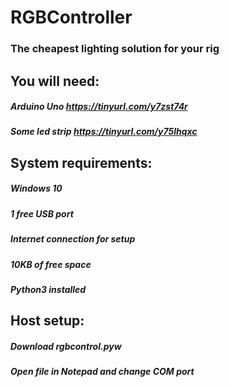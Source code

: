 # RGBController

### The cheapest lighting solution for your rig

## You will need:
##### Arduino Uno https://tinyurl.com/y7zst74r
##### Some led strip https://tinyurl.com/y75lhqxc

## System requirements:
##### Windows 10
##### 1 free USB port
##### Internet connection for setup
##### 10KB of free space
##### Python3 installed

## Host setup:
##### Download rgbcontrol.pyw
##### Open file in Notepad and change COM port
